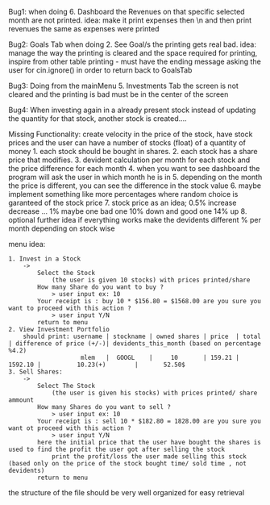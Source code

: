 Bug1: when doing 6. Dashboard the Revenues on that specific selected month are not printed. 
    idea: make it print expenses then \n and then print revenues the same as expenses were printed 

Bug2: Goals Tab when doing 2. See Goal/s the printing gets real bad.
    idea: manage the way the printing is cleared and the space required for printing, inspire from other table printing 
            - must have the ending message asking the user for cin.ignore() in order to return back to GoalsTab

Bug3: Doing from the mainMenu 5. Investments Tab the screen is not cleared and
            the printing is bad must be in the center of the screen

Bug4: When investing again in a already present stock instead of updating the quantity for that stock,
    another stock is created....

Missing Functionality: create velocity in the price of the stock, have stock prices 
        and the user can have a number of stocks (float) of a quantity of money 
        1. each stock should be bought in shares.
        2. each stock has a share price that modifies.
        3. devident calculation per month for each stock and the price difference for each month
        4. when you want to see dashboard the program will ask the user in which month he is in 
        5. depending on the month the price is different, you can see the difference in the stock value
        6. maybe implement something like more percentages where random choice is garanteed of the stock price
        7. stock price as an idea; 0.5% increase decrease ... 1% maybe one bad one 10% down and good one 14% up
        8. optional further idea if everything works make the devidents different % per month depending on stock wise

menu idea:
    
    1. Invest in a Stock 
        ->
            Select the Stock 
                (the user is given 10 stocks) with prices printed/share
            How many Share do you want to buy ?
                > user input ex: 10
            Your receipt is : buy 10 * $156.80 = $1568.00 are you sure you want to proceed with this action ?
                > user input Y/N
            return to menu
    2. View Investment Portfolio
        should print: username | stockname | owned shares | price  | total   | difference of price (+/-)| devidents_this_month (based on percentage %4.2)
                        mlem   |  GOOGL    |     10       | 159.21 | 1592.10 |          10.23(+)        |       52.50$
    3. Sell Shares:
        -> 
            Select The Stock
                (the user is given his stocks) with prices printed/ share ammount
            How many Shares do you want to sell ?
                > user input ex: 10
            Your receipt is : sell 10 * $182.80 = 1828.00 are you sure you want ot proceed with this action ?  
                > user input Y/N
            here the initial price that the user have bought the shares is used to find the profit the user got after selling the stock
                print the profit/loss the user made selling this stock  (based only on the price of the stock bought time/ sold time , not devidents) 
            return to menu

the structure of the file should be very well organized for easy retrieval
